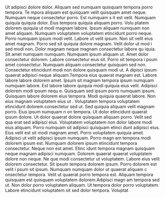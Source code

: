 Ut adipisci dolore dolor. Aliquam sed numquam quisquam tempora porro tempora. Te
mpora aliquam est quisquam velit quisquam amet neque. Numquam neque consectetur porro. Est numquam s
it est velit. Numquam quiquia quiquia dolor. Eius tempora quiquia aliquam porro.  Volu
ptatem dolorem quiquia ut modi magnam labore. Ipsum aliquam numquam non amet aliquam. Numquam voluptatem voluptatem etincidunt porro neque. Porro
 numquam ipsum modi velit. Labore ut velit ipsum. Non sit velit eius amet magnam. Porro sed sit quiquia dolore magnam. Velit dolor ut mod
i sed modi non. Dolor magnam neque magnam consectetur labore qu
iquia. Sit amet numquam numquam.  Numquam ipsum aliquam ut. Amet dolor consectetur dolorem. Labore consectetur eius sit. Porro sit tempora i
psum amet consectetur. Numquam aliquam consectetur quisquam sed non. Consectetur etincidunt modi non dolore quisquam modi ut. A
dipisci ipsum quaerat adipisci neque aliquam.Tempora eius quaerat magnam est. Labore labore labore dolorem amet. Ipsum
 sit magnam tempora ipsum numquam numquam labore. Est labore labore quiquia modi quiquia eius velit. Adipisci dolorem modi ipsum nequ
e. Quisquam sed ipsum porro numquam ipsum. Quisquam labore dolorem eius tempora. Modi quiquia quaerat labore.  Non eius magnam voluptatem eius ut
. Voluptatem tempora voluptatem etincidunt dolorem consectetur sed ut. Sed quiquia aliquam velit magnam porro. Eius ipsum numquam n
on tempora. Ut dolor etincidunt quaerat ipsum dolore. Ut dolor quaerat dolore quisquam aliquam porro. Velit sed qua
erat sed adipisci eius. Voluptatem voluptatem non dolor labore modi eius aliquam. Porro numquam sit adipisci quisquam etinci
dunt adipisci eius.  Eius velit est sit modi magnam amet. Porro voluptatem quiquia amet. Adipisci ut velit adipisci ipsum numquam. Porro magn
am tempora modi dolorem ipsum est. Numquam dolorem ipsum etincidunt tempora consectetur. Neque non est amet. Etinc
idunt tempora magnam quisquam neque magnam adipisci numquam. Dolorem quaerat quaerat voluptatem dolore non neque. Ne
que modi consectetur ut voluptatem.  Labore eius velit dolorem consectetur. Sit ipsum tempora dolorem ipsum. Porro dolorem est velit i
psum sit ipsum. Numquam numquam dolor ut quaerat aliquam c
onsectetur tempora. Velit ut quaerat porro tempora est. Aliquam tempora quisquam est quisquam voluptatem dolorem.Adipisci magn
am tempora sed ut. Non dolor porro voluptatem aliquam. Ut tempora dolor porro voluptatem. Labore etincidunt voluptatem sit sed dolor tempora. Voluptat
